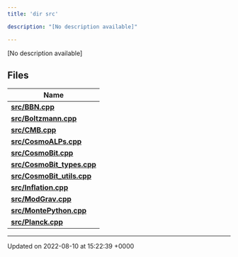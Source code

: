 ```yaml
---
title: 'dir src'

description: "[No description available]"

---
```







[No description available]

## Files

| Name           |
| -------------- |
| **[src/BBN.cpp](/documentation/code/gambit_2.2/files/bbn_8cpp/#file-bbn.cpp)**  |
| **[src/Boltzmann.cpp](/documentation/code/gambit_2.2/files/boltzmann_8cpp/#file-boltzmann.cpp)**  |
| **[src/CMB.cpp](/documentation/code/gambit_2.2/files/cmb_8cpp/#file-cmb.cpp)**  |
| **[src/CosmoALPs.cpp](/documentation/code/gambit_2.2/files/cosmoalps_8cpp/#file-cosmoalps.cpp)**  |
| **[src/CosmoBit.cpp](/documentation/code/gambit_2.2/files/cosmobit_8cpp/#file-cosmobit.cpp)**  |
| **[src/CosmoBit_types.cpp](/documentation/code/gambit_2.2/files/cosmobit__types_8cpp/#file-cosmobit-types.cpp)**  |
| **[src/CosmoBit_utils.cpp](/documentation/code/gambit_2.2/files/cosmobit__utils_8cpp/#file-cosmobit-utils.cpp)**  |
| **[src/Inflation.cpp](/documentation/code/gambit_2.2/files/inflation_8cpp/#file-inflation.cpp)**  |
| **[src/ModGrav.cpp](/documentation/code/gambit_2.2/files/modgrav_8cpp/#file-modgrav.cpp)**  |
| **[src/MontePython.cpp](/documentation/code/gambit_2.2/files/montepython_8cpp/#file-montepython.cpp)**  |
| **[src/Planck.cpp](/documentation/code/gambit_2.2/files/planck_8cpp/#file-planck.cpp)**  |






-------------------------------

Updated on 2022-08-10 at 15:22:39 +0000
